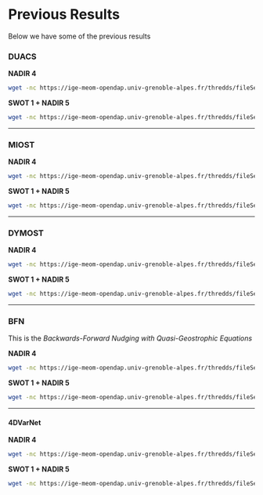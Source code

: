 

# Previous Results

Below we have some of the previous results


### DUACS


**NADIR 4**

```bash
wget -nc https://ige-meom-opendap.univ-grenoble-alpes.fr/thredds/fileServer/meomopendap/extract/ocean-data-challenges/dc_data1/dc_mapping/2020a_SSH_mapping_NATL60_DUACS_en_j1_tpn_g2.nc
```

**SWOT 1 + NADIR 5**

```bash
wget -nc https://ige-meom-opendap.univ-grenoble-alpes.fr/thredds/fileServer/meomopendap/extract/ocean-data-challenges/dc_data1/dc_mapping/2020a_SSH_mapping_NATL60_DUACS_swot_en_j1_tpn_g2.nc
```


---

### MIOST

**NADIR 4**

```bash
wget -nc https://ige-meom-opendap.univ-grenoble-alpes.fr/thredds/fileServer/meomopendap/extract/ocean-data-challenges/dc_data1/dc_mapping/2020a_SSH_mapping_NATL60_MIOST_en_j1_tpn_g2.nc
```

**SWOT 1 + NADIR 5**

```bash
wget -nc https://ige-meom-opendap.univ-grenoble-alpes.fr/thredds/fileServer/meomopendap/extract/ocean-data-challenges/dc_data1/dc_mapping/2020a_SSH_mapping_NATL60_MIOST_swot_en_j1_tpn_g2.nc
```


---

### DYMOST


**NADIR 4**

```bash
wget -nc https://ige-meom-opendap.univ-grenoble-alpes.fr/thredds/fileServer/meomopendap/extract/ocean-data-challenges/dc_data1/dc_mapping/2020a_SSH_mapping_NATL60_DYMOST_Dynamic_en_j1_tpn_g2.nc
```

**SWOT 1 + NADIR 5**

```bash
wget -nc https://ige-meom-opendap.univ-grenoble-alpes.fr/thredds/fileServer/meomopendap/extract/ocean-data-challenges/dc_data1/dc_mapping/2020a_SSH_mapping_NATL60_DYMOST_Dynamic_swot_en_j1_tpn_g2.nc
```

---

### BFN

This is the *Backwards-Forward Nudging with Quasi-Geostrophic Equations*

**NADIR 4**


```bash
wget -nc https://ige-meom-opendap.univ-grenoble-alpes.fr/thredds/fileServer/meomopendap/extract/ocean-data-challenges/dc_data1/dc_mapping/2020a_SSH_mapping_NATL60_BFN_Steady_State_QG1L_en_j1_tpn_g2.nc
```

**SWOT 1 + NADIR 5**


```bash
wget -nc https://ige-meom-opendap.univ-grenoble-alpes.fr/thredds/fileServer/meomopendap/extract/ocean-data-challenges/dc_data1/dc_mapping/2020a_SSH_mapping_NATL60_BFN_Steady_State_QG1L_swot_en_j1_tpn_g2.nc
```

---

#### 4DVarNet


**NADIR 4**

```bash
wget -nc https://ige-meom-opendap.univ-grenoble-alpes.fr/thredds/fileServer/meomopendap/extract/ocean-data-challenges/dc_data1/dc_mapping/2020a_SSH_mapping_NATL60_4DVarNet_v2022_nadir_GF_GF.nc
```


**SWOT 1 + NADIR 5**

```bash
wget -nc https://ige-meom-opendap.univ-grenoble-alpes.fr/thredds/fileServer/meomopendap/extract/ocean-data-challenges/dc_data1/dc_mapping/2020a_SSH_mapping_NATL60_4DVarNet_v2022_nadirswot_GF_GF.nc
```
